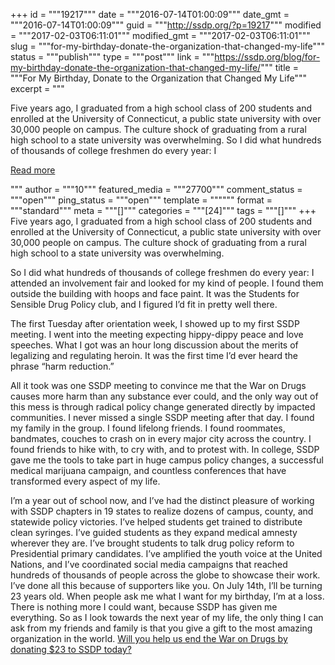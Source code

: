 +++
id = """19217"""
date = """2016-07-14T01:00:09"""
date_gmt = """2016-07-14T01:00:09"""
guid = """http://ssdp.org/?p=19217"""
modified = """2017-02-03T06:11:01"""
modified_gmt = """2017-02-03T06:11:01"""
slug = """for-my-birthday-donate-the-organization-that-changed-my-life"""
status = """publish"""
type = """post"""
link = """https://ssdp.org/blog/for-my-birthday-donate-the-organization-that-changed-my-life/"""
title = """For My Birthday, Donate to the Organization that Changed My Life"""
excerpt = """<p>Five years ago, I graduated from a high school class of 200 students and enrolled at the University of Connecticut, a public state university with over 30,000 people on campus. The culture shock of graduating from a rural high school to a state university was overwhelming. So I did what hundreds of thousands of college freshmen do every year: I</p>
<div class="h10"></div>
<p><a class="more-link2 flat" href="https://ssdp.org/blog/for-my-birthday-donate-the-organization-that-changed-my-life/">Read more</a></p>
"""
author = """10"""
featured_media = """27700"""
comment_status = """open"""
ping_status = """open"""
template = """"""
format = """standard"""
meta = """[]"""
categories = """[24]"""
tags = """[]"""
+++
Five years ago, I graduated from a high school class of 200 students and enrolled at the University of Connecticut, a public state university with over 30,000 people on campus. The culture shock of graduating from a rural high school to a state university was overwhelming.

<span style="font-weight: 400;">So I did what hundreds of thousands of college freshmen do every year: I attended an involvement fair and looked for my kind of people. I found them outside the building with hoops and face paint. It was the Students for Sensible Drug Policy club, and I figured I’d fit in pretty well there. </span>

The first Tuesday after orientation week, I showed up to my first SSDP meeting. I went into the meeting expecting hippy-dippy peace and love speeches. What I got was an hour long discussion about the merits of legalizing and regulating heroin. It was the first time I’d ever heard the phrase “harm reduction.”

All it took was one SSDP meeting to convince me that the War on Drugs causes more harm than any substance ever could, and the only way out of this mess is through radical policy change generated directly by impacted communities.
<span style="font-weight: 400;">
</span><span style="font-weight: 400;">I never missed a single SSDP meeting after that day. I found my family in the group. I found lifelong friends. I found roommates, bandmates, couches to crash on in every major city across the country. I found friends to hike with, to cry with, and to protest with.
</span><span style="font-weight: 400;">
</span><span style="font-weight: 400;">In college, SSDP gave me the tools to take part in huge campus policy changes, a successful medical marijuana campaign, and countless conferences that have transformed every aspect of my life. </span>

<span style="font-weight: 400;">I’m a year out of school now, and I’ve had the distinct pleasure of working with SSDP chapters in 19 states to realize dozens of campus, county, and statewide policy victories. I’ve helped students get trained to distribute clean syringes. I’ve guided students as they expand medical amnesty wherever they are. I’ve brought students to talk drug policy reform to Presidential primary candidates. I’ve amplified the youth voice at the United Nations, and I’ve coordinated social media campaigns that reached hundreds of thousands of people across the globe to showcase their work.
</span><span style="font-weight: 400;">
</span><span style="font-weight: 400;">I’ve done all this because of supporters like you. On July 14th, I’ll be turning 23 years old. When people ask me what I want for my birthday, I’m at a loss. There is nothing more I could want, because SSDP has given me everything. So as I look towards the next year of my life, the only thing I can ask from my friends and family is that you give a gift to the most amazing organization in the world. <a href="http://ssdp.org/donate">Will you help us end the War on Drugs by donating $23 to SSDP today?</a></span>
